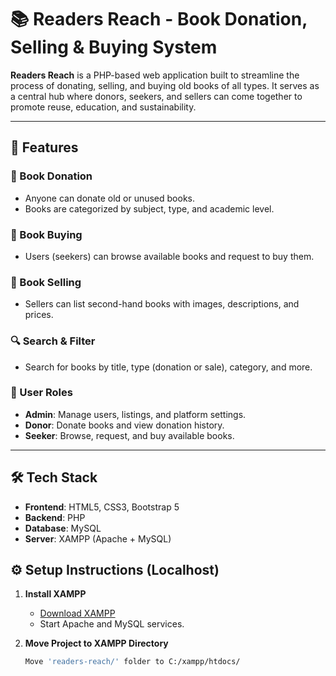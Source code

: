 # 📚 Readers Reach - Book Donation, Selling & Buying System

**Readers Reach** is a PHP-based web application built to streamline the process of donating, selling, and buying old books of all types. It serves as a central hub where donors, seekers, and sellers can come together to promote reuse, education, and sustainability.

---

## 🚀 Features

### 📖 Book Donation
- Anyone can donate old or unused books.
- Books are categorized by subject, type, and academic level.

### 🛒 Book Buying
- Users (seekers) can browse available books and request to buy them.

### 💸 Book Selling
- Sellers can list second-hand books with images, descriptions, and prices.

### 🔍 Search & Filter
- Search for books by title, type (donation or sale), category, and more.

### 👤 User Roles
- **Admin**: Manage users, listings, and platform settings.
- **Donor**: Donate books and view donation history.
- **Seeker**: Browse, request, and buy available books.

---

## 🛠️ Tech Stack

- **Frontend**: HTML5, CSS3, Bootstrap 5
- **Backend**: PHP
- **Database**: MySQL
- **Server**: XAMPP (Apache + MySQL)
## ⚙️ Setup Instructions (Localhost)

1. **Install XAMPP**
   - [Download XAMPP](https://www.apachefriends.org/index.html)
   - Start Apache and MySQL services.

2. **Move Project to XAMPP Directory**
   ```bash
   Move 'readers-reach/' folder to C:/xampp/htdocs/
